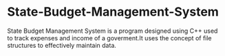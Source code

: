 # State-Budget-Management-System
State Budget Management System is a program designed using C++ used to track expenses and income of a goverment.It uses the concept of file structures to effectively maintain data.
